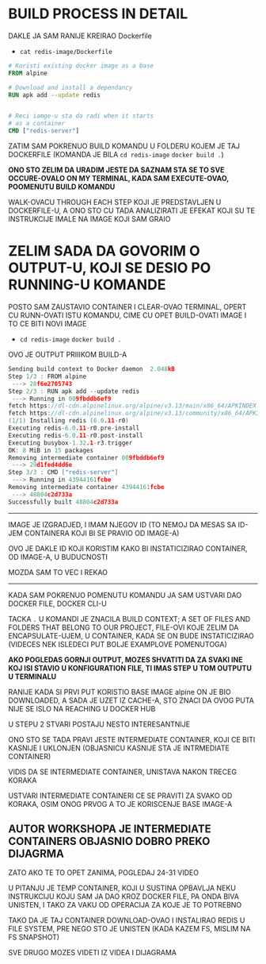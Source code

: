 # BUILD PROCESS IN DETAIL

DAKLE JA SAM RANIJE KREIRAO Dockerfile

- `cat redis-image/Dockerfile`

```dockerfile
# Koristi existing docker image as a base
FROM alpine

# Download and install a dependancy
RUN apk add --update redis


# Reci iamge-u sta da radi when it starts
# as a container
CMD ["redis-server"]
```

ZATIM SAM POKRENUO BUILD KOMANDU U FOLDERU KOJEM JE TAJ DOCKERFILE (KOMANDA JE BILA `cd redis-image` `docker build .`)

**ONO STO ZELIM DA URADIM JESTE DA SAZNAM STA SE TO SVE OCCURE-OVALO ON MY TERMINAL, KADA SAM EXECUTE-OVAO, POOMENUTU BUILD KOMANDU**

WALK-OVACU THROUGH EACH STEP KOJI JE PREDSTAVLJEN U DOCKERFILE-U, A ONO STO CU TADA ANALIZIRATI JE EFEKAT KOJI SU TE INSTRUKCIJE IMALE NA IMAGE KOJI SAM GRAIO

# ZELIM SADA DA GOVORIM O OUTPUT-U, KOJI SE DESIO PO RUNNING-U KOMANDE

POSTO SAM ZAUSTAVIO CONTAINER I CLEAR-OVAO TERMINAL, OPERT CU RUNN-OVATI ISTU KOMANDU, CIME CU OPET BUILD-OVATI IMAGE I TO CE BITI NOVI IMAGE

- `cd redis-image` `docker build .`

OVO JE OUTPUT PRIIIKOM BUILD-A

```c
Sending build context to Docker daemon  2.048kB
Step 1/3 : FROM alpine
 ---> 28f6e2705743
Step 2/3 : RUN apk add --update redis
 ---> Running in 009fbddb6ef9
fetch https://dl-cdn.alpinelinux.org/alpine/v3.13/main/x86_64/APKINDEX.tar.gz
fetch https://dl-cdn.alpinelinux.org/alpine/v3.13/community/x86_64/APKINDEX.tar.gz
(1/1) Installing redis (6.0.11-r0)
Executing redis-6.0.11-r0.pre-install
Executing redis-6.0.11-r0.post-install
Executing busybox-1.32.1-r3.trigger
OK: 8 MiB in 15 packages
Removing intermediate container 009fbddb6ef9
 ---> 29d1fed4dd6e
Step 3/3 : CMD ["redis-server"]
 ---> Running in 43944161fcbe
Removing intermediate container 43944161fcbe
 ---> 48804c2d733a
Successfully built 48804c2d733a
```

***

IMAGE JE IZGRADJED, I IMAM NJEGOV ID (TO NEMOJ DA MESAS SA ID-JEM CONTAINERA KOJI BI SE PRAVIO OD IMAGE-A)

OVO JE DAKLE ID KOJI KORISTIM KAKO BI INSTATICIZIRAO CONTAINER, OD IMAGE-A, U BUDUCNOSTI

MOZDA SAM TO VEC I REKAO

***

KADA SAM POKRENUO POMENUTU KOMANDU JA SAM USTVARI DAO DOCKER FILE, DOCKER CLI-U

TACKA `.` U KOMANDI JE ZNACILA BUILD CONTEXT; A SET OF FILES AND FOLDERS THAT BELONG TO OUR PROJECT, FILE-OVI KOJE ZELIM DA ENCAPSULATE-UJEM, U CONTAINER, KADA SE ON BUDE INSTATICIZIRAO (VIDECES NEK ISLEDECI PUT BOLJE EXAMPLOVE POMENUTOGA)

**AKO POGLEDAS GORNJI OUTPUT, MOZES SHVATITI DA ZA SVAKI INE KOJ ISI STAVIO U KONFIGURATION FILE, TI IMAS STEP U TOM OUTPUTU U TERMINALU**

RANIJE KADA SI PRVI PUT KORISTIO BASE IMAGE alpine ON JE BIO DOWNLOADED, A SADA JE UZET IZ CACHE-A, STO ZNACI DA OVOG PUTA NIJE SE ISLO NA REACHING U DOCKER HUB

U STEPU 2 STVARI POSTAJU NESTO INTERESANTNIJE

ONO STO SE TADA PRAVI JESTE INTERMEDIATE CONTAINER, KOJI CE BITI KASNIJE I UKLONJEN (OBJASNICU KASNIJE STA JE INTRMEDIATE CONTAINER)

VIDIS DA SE INTERMEDIATE CONTAINER, UNISTAVA NAKON TRECEG KORAKA

USTVARI INTERMEDIATE CONTAINERI CE SE PRAVITI ZA SVAKO OD KORAKA, OSIM ONOG PRVOG A TO JE KORISCENJE BASE IMAGE-A

## AUTOR WORKSHOPA JE INTERMEDIATE CONTAINERS OBJASNIO DOBRO PREKO DIJAGRMA

ZATO AKO TE TO OPET ZANIMA, POGLEDAJ 24-31 VIDEO

U PITANJU JE TEMP CONTAINER, KOJI U SUSTINA OPBAVLJA NEKU INSTRUKCIJU KOJU SAM JA DAO KROZ DOCKER FILE, PA ONDA BIVA UNISTEN, I TAKO ZA VAKU OD OPERACIJA ZA KOJE JE TO POTREBNO

TAKO DA JE TAJ CONTAINER DOWNLOAD-OVAO I INSTALIRAO REDIS U FILE SYSTEM, PRE NEGO STO JE UNISTEN (KADA KAZEM FS, MISLIM NA FS SNAPSHOT)

SVE DRUGO MOZES VIDETI IZ VIDEA I DIJAGRAMA